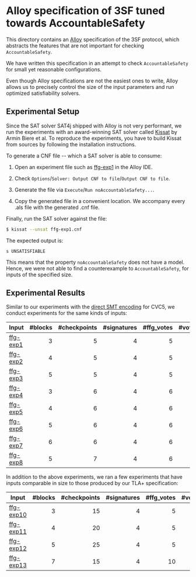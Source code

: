 # Alloy specification of 3SF tuned towards AccountableSafety

This directory contains an [Alloy][] specification of the 3SF protocol, which
abstracts the features that are not important for checking `AccountableSafety`.

We have written this specification in an attempt to check `AccountableSafety`
for small yet reasonable configurations.

Even though Alloy specifications are not the easiest ones to write, Alloy allows
us to precisely control the size of the input parameters and run optimized
satisfiability solvers.

## Experimental Setup

Since the SAT solver SAT4j shipped with Alloy is not very performant, we run the
experiments with an award-winning SAT solver called [Kissat][] by Armin Biere et
al. To reproduce the experiments, you have to build Kissat from sources by
following the installation instructions.

To generate a CNF file -- which a SAT solver is able to consume:

 1. Open an experiment file such as [ffg-exp1][] in the Alloy IDE.
 
 1. Check `Options`/`Solver: Output CNF to file`/`Output CNF to file`.
 
 1. Generate the file via `Execute`/`Run noAccountableSafety...`.
 
 1. Copy the generated file in a convenient location. We accompany every .als
    file with the generated .cnf file.

Finally, run the SAT solver against the file:

```sh
$ kissat --unsat ffg-exp1.cnf
```

The expected output is:

```
s UNSATISFIABLE
```

This means that the property `noAccountableSafety` does not have a model.
Hence, we were not able to find a counterexample to `AccountableSafety`, for inputs of the specified size.

## Experimental Results

Similar to our experiments with the [direct SMT encoding][smt-enc] for CVC5, we
conduct experiments for the same kinds of inputs:

| Input      | #blocks | #checkpoints | #signatures | #ffg_votes | #votes | runtime  | memory  |
|------------|--------:|-------------:|------------:|-----------:|-------:|---------:|--------:|
| [ffg-exp1] |    3    |      5       |      4      |      5     |   12   |  4 sec   |  35 MB  |
| [ffg-exp2] |    4    |      5       |      4      |      5     |   12   | 10 sec   |  40 MB  |
| [ffg-exp3] |    5    |      5       |      4      |      5     |   12   | 15 sec   |  45 MB  |
| [ffg-exp4] |    3    |      6       |      4      |      6     |   15   | 57 sec   |  52 MB  |
| [ffg-exp5] |    4    |      6       |      4      |      6     |   15   | 167 sec  |  55 MB  |
| [ffg-exp6] |    5    |      6       |      4      |      6     |   15   | 245 sec  |  57 MB  |
| [ffg-exp7] |    6    |      6       |      4      |      6     |   15   | 360 sec  |  82 MB  |
| [ffg-exp8] |    5    |      7       |      4      |      6     |   24   | 1h 27m   |  156 MB |

In addition to the above experiments, we ran a few experiments that have
inputs comparable in size to those produced by our TLA+ specification:

| Input       | #blocks | #checkpoints | #signatures | #ffg_votes | #votes | runtime | memory  |
|-------------|--------:|-------------:|------------:|-----------:|-------:|--------:|--------:|
| [ffg-exp10] |    3    |      15      |      4      |      5     |   12   | 31 sec  | 56 MB   |
| [ffg-exp11] |    4    |      20      |      4      |      5     |   12   | 152 sec | 94 MB   |
| [ffg-exp12] |    5    |      25      |      4      |      5     |   12   | 234 sec | 117 MB  |
| [ffg-exp13] |    7    |      15      |      4      |      10    |   40   | >10 days | 300 MB  |


<!-- References -->

[Alloy]: https://alloytools.org/
[Kissat]: https://github.com/arminbiere/kissat
[smt-enc]: ../smt-spec/README.md
[ffg-exp1]: ./ffg-exp1.als
[ffg-exp2]: ./ffg-exp2.als
[ffg-exp3]: ./ffg-exp3.als
[ffg-exp4]: ./ffg-exp4.als
[ffg-exp5]: ./ffg-exp5.als
[ffg-exp6]: ./ffg-exp6.als
[ffg-exp7]: ./ffg-exp7.als
[ffg-exp8]: ./ffg-exp8.als
[ffg-exp10]: ./ffg-exp10.als
[ffg-exp11]: ./ffg-exp11.als
[ffg-exp12]: ./ffg-exp12.als
[ffg-exp13]: ./ffg-exp13.als